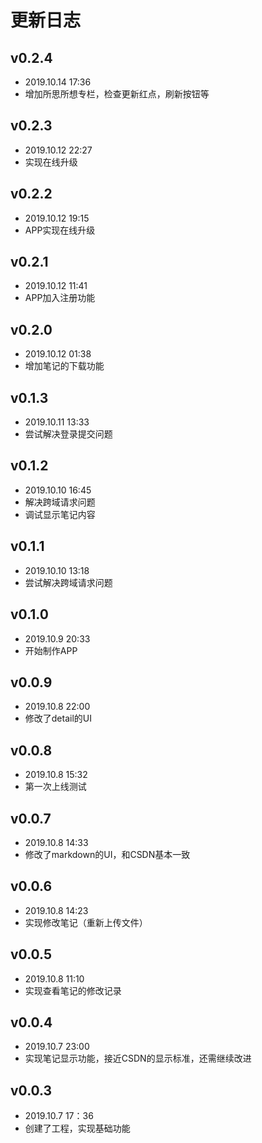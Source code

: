 # 更新日志

## v0.2.4
- 2019.10.14 17:36
- 增加所思所想专栏，检查更新红点，刷新按钮等

## v0.2.3
- 2019.10.12 22:27
- 实现在线升级

## v0.2.2
- 2019.10.12 19:15
- APP实现在线升级

## v0.2.1
- 2019.10.12 11:41
- APP加入注册功能

## v0.2.0
- 2019.10.12 01:38
- 增加笔记的下载功能

## v0.1.3
- 2019.10.11 13:33
- 尝试解决登录提交问题

## v0.1.2
- 2019.10.10 16:45
- 解决跨域请求问题
- 调试显示笔记内容

## v0.1.1
- 2019.10.10 13:18
- 尝试解决跨域请求问题

## v0.1.0
- 2019.10.9 20:33
- 开始制作APP

## v0.0.9
- 2019.10.8 22:00
- 修改了detail的UI

## v0.0.8
- 2019.10.8 15:32
- 第一次上线测试

## v0.0.7
- 2019.10.8 14:33
- 修改了markdown的UI，和CSDN基本一致

## v0.0.6
- 2019.10.8 14:23
- 实现修改笔记（重新上传文件）

## v0.0.5
- 2019.10.8 11:10
- 实现查看笔记的修改记录

## v0.0.4
- 2019.10.7 23:00
- 实现笔记显示功能，接近CSDN的显示标准，还需继续改进

## v0.0.3
- 2019.10.7 17：36
- 创建了工程，实现基础功能